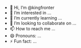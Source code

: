 - 👋 Hi, I’m @kingfronter
- 👀 I’m interested in ...
- 🌱 I’m currently learning ...
- 💞️ I’m looking to collaborate on ...
- 📫 How to reach me ...
- 😄 Pronouns: ...
- ⚡ Fun fact: ...

<!---
kingfronter/kingfronter is a ✨ special ✨ repository because its `README.md` (this file) appears on your GitHub profile.
You can click the Preview link to take a look at your changes.
--->
